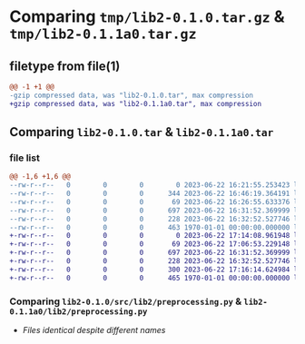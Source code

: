 # Comparing `tmp/lib2-0.1.0.tar.gz` & `tmp/lib2-0.1.1a0.tar.gz`

## filetype from file(1)

```diff
@@ -1 +1 @@
-gzip compressed data, was "lib2-0.1.0.tar", max compression
+gzip compressed data, was "lib2-0.1.1a0.tar", max compression
```

## Comparing `lib2-0.1.0.tar` & `lib2-0.1.1a0.tar`

### file list

```diff
@@ -1,6 +1,6 @@
--rw-r--r--   0        0        0        0 2023-06-22 16:21:55.253423 lib2-0.1.0/README.md
--rw-r--r--   0        0        0      344 2023-06-22 16:46:19.364191 lib2-0.1.0/pyproject.toml
--rw-r--r--   0        0        0       69 2023-06-22 16:26:55.633376 lib2-0.1.0/src/lib2/__init__.py
--rw-r--r--   0        0        0      697 2023-06-22 16:31:52.369999 lib2-0.1.0/src/lib2/preprocessing.py
--rw-r--r--   0        0        0      228 2023-06-22 16:32:52.527746 lib2-0.1.0/src/lib2/version_util.py
--rw-r--r--   0        0        0      463 1970-01-01 00:00:00.000000 lib2-0.1.0/PKG-INFO
+-rw-r--r--   0        0        0        0 2023-06-22 17:14:08.961948 lib2-0.1.1a0/README.md
+-rw-r--r--   0        0        0       69 2023-06-22 17:06:53.229148 lib2-0.1.1a0/lib2/__init__.py
+-rw-r--r--   0        0        0      697 2023-06-22 16:31:52.369999 lib2-0.1.1a0/lib2/preprocessing.py
+-rw-r--r--   0        0        0      228 2023-06-22 16:32:52.527746 lib2-0.1.1a0/lib2/version_util.py
+-rw-r--r--   0        0        0      300 2023-06-22 17:16:14.624984 lib2-0.1.1a0/pyproject.toml
+-rw-r--r--   0        0        0      465 1970-01-01 00:00:00.000000 lib2-0.1.1a0/PKG-INFO
```

### Comparing `lib2-0.1.0/src/lib2/preprocessing.py` & `lib2-0.1.1a0/lib2/preprocessing.py`

 * *Files identical despite different names*

